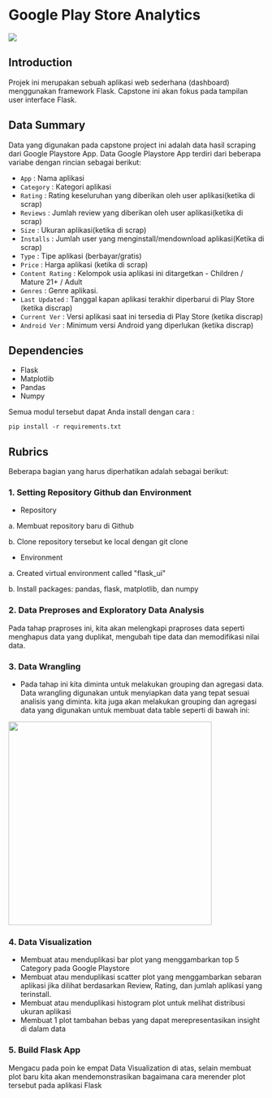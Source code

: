 # Google Play Store Analytics
<img src="https://raw.githubusercontent.com/fafilia/capstone-UIFlask/master/full_capstone.png">

## Introduction
Projek ini merupakan sebuah aplikasi web sederhana (dashboard) menggunakan framework Flask. Capstone ini akan fokus pada tampilan user interface Flask. 

## Data Summary
Data yang digunakan pada capstone project ini adalah data hasil scraping dari Google Playstore App. Data Google Playstore App terdiri dari beberapa variabe dengan rincian sebagai berikut:
- `App` : Nama aplikasi                
- `Category` : Kategori aplikasi
- `Rating` : Rating keseluruhan yang diberikan oleh user aplikasi(ketika di scrap)
- `Reviews` : Jumlah review yang diberikan oleh user aplikasi(ketika di scrap)
- `Size` : Ukuran aplikasi(ketika di scrap)           
- `Installs` : Jumlah user yang menginstall/mendownload aplikasi(Ketika di scrap)     
- `Type` : Tipe aplikasi (berbayar/gratis)       
- `Price` : Harga aplikasi (ketika di scrap)        
- `Content Rating` : Kelompok usia aplikasi ini ditargetkan - Children / Mature 21+ / Adult   
- `Genres` : Genre aplikasi.        
- `Last Updated` : Tanggal kapan aplikasi terakhir diperbarui di Play Store (ketika discrap) 
- `Current Ver` : Versi aplikasi saat ini tersedia di Play Store (ketika discrap)   
- `Android Ver` : Minimum versi Android yang diperlukan (ketika discrap) 

## Dependencies
- Flask
- Matplotlib
- Pandas
- Numpy

Semua modul tersebut dapat Anda install dengan cara :
```
pip install -r requirements.txt
```

## Rubrics
Beberapa bagian yang harus diperhatikan adalah sebagai berikut:

### 1. Setting Repository Github dan Environment 
- Repository 

a. Membuat repository baru di Github

b. Clone repository tersebut ke local dengan git clone
- Environment 

a. Created virtual environment called "flask_ui"

b. Install packages: pandas, flask, matplotlib, dan numpy

### 2. Data Preproses and Exploratory Data Analysis 
Pada tahap praproses ini, kita akan melengkapi praproses data seperti menghapus data yang duplikat, mengubah tipe data dan memodifikasi nilai data.

### 3. Data Wrangling 
- Pada tahap ini kita diminta untuk melakukan grouping dan agregasi data. Data wrangling digunakan untuk menyiapkan data yang tepat sesuai analisis yang diminta. kita juga akan melakukan grouping dan agregasi data yang digunakan untuk membuat data table seperti di bawah ini:
<img src="https://raw.githubusercontent.com/fafilia/capstone-UIFlask/master/table_rev.PNG" width=400>

### 4. Data Visualization
- Membuat atau menduplikasi bar plot yang menggambarkan top 5 Category pada Google Playstore
- Membuat atau menduplikasi scatter plot yang menggambarkan sebaran aplikasi jika dilihat berdasarkan Review, Rating, dan jumlah aplikasi yang terinstall.
- Membuat atau menduplikasi histogram plot untuk melihat distribusi ukuran aplikasi 
- Membuat 1 plot tambahan bebas yang dapat merepresentasikan insight di dalam data


### 5. Build Flask App
Mengacu pada poin ke empat Data Visualization di atas, selain membuat plot baru kita akan mendemonstrasikan bagaimana cara merender plot tersebut pada aplikasi Flask 
